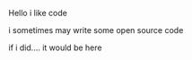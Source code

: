 Hello i like     code

i sometimes may write some open source code






if i did....                      it would be here
